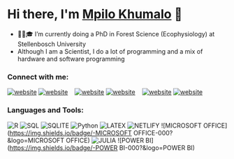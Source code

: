 # Hi there, I'm [Mpilo Khumalo][website] 👋

- 🌱🌳🎓 I’m currently doing a PhD in Forest Science (Ecophysiology) at Stellenbosch University
- Although I am a Scientist, I do a lot of programming and a mix of hardware and software programming 

### Connect with me:
[![website](./img/globe-light.svg)](https://mpilokhumalo.com#gh-light-mode-only)
[![website](./img/globe-dark.svg)](https://mpilokhumalo.com#gh-dark-mode-only)
&nbsp;&nbsp;
[![website](./img/twitter-light.svg)](https://twitter.com/mpilokhumalo1st#gh-light-mode-only)
[![website](./img/twitter-dark.svg)](https://twitter.com/mpilokhumalo1st#gh-dark-mode-only)
&nbsp;&nbsp;
[![website](./img/linkedin-light.svg)](https://linkedin.com/in/mpilo-khumalo-b45786119#gh-light-mode-only)
[![website](./img/linkedin-dark.svg)](https://linkedin.com/in/mpilo-khumalo-b45786119#gh-dark-mode-only)


### Languages and Tools:
![R](https://img.shields.io/badge/-R-000?&logo=R)
![SQL](https://img.shields.io/badge/-SQL-000?&logo=MySQL)
![SQLITE](https://img.shields.io/badge/-SQLITE-000?&logo=SQLITE)
![Python](https://img.shields.io/badge/-Python-000?&logo=Python)
![LATEX](https://img.shields.io/badge/-LATEX-000?&logo=LATEX)
![NETLIFY](https://img.shields.io/badge/-NETLIFY-000?&logo=NETLIFY)
![MICROSOFT OFFICE](https://img.shields.io/badge/-MICROSOFT OFFICE-000?&logo=MICROSOFT OFFICE)
![JULIA](https://img.shields.io/badge/-JULIA-000?&logo=JULIA)
![POWER BI](https://img.shields.io/badge/-POWER BI-000?&logo=POWER BI)


[website]: https://mpilokhumalo.com
[twitter]: https://twitter.com/mpilokhumalo1st
[linkedin]: https://linkedin.com/in/mpilo-khumalo-b45786119
